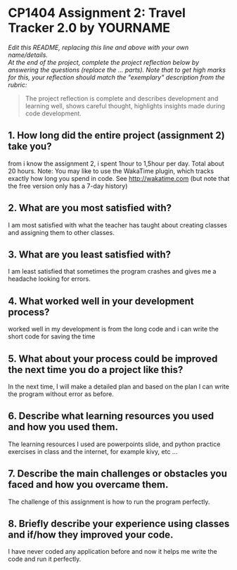 # CP1404 Assignment 2: Travel Tracker 2.0 by YOURNAME

_Edit this README, replacing this line and above with your own name/details._  
_At the end of the project, complete the project reflection below by answering the questions (replace the ... parts)._
_Note that to get high marks for this, your reflection should match the "exemplary" description from the rubric:_

> The project reflection is complete and describes development and learning well, shows careful thought, highlights insights made during code development.


## 1. How long did the entire project (assignment 2) take you?
from i know the assignment 2, i spent 1hour to 1,5hour per day. Total about 20 hours.
Note: You may like to use the WakaTime plugin, which tracks exactly how long you spend in code. See http://wakatime.com (but note that the free version only has a 7-day history)

## 2. What are you most satisfied with?
I am most satisfied with what the teacher has taught about creating classes and assigning them to other classes.

## 3. What are you least satisfied with?
I am least satisfied that sometimes the program crashes and gives me a headache looking for errors.

## 4. What worked well in your development process?
worked well in my development is from the long code and i can write the short code for saving the time

## 5. What about your process could be improved the next time you do a project like this?
In the next time, I will make a detailed plan and based on the plan I can write the program without error as before.

## 6. Describe what learning resources you used and how you used them.
The learning resources I used are powerpoints slide, and python practice exercises in class and the internet, for example kivy, etc ...

## 7. Describe the main challenges or obstacles you faced and how you overcame them.
The challenge of this assignment is how to run the program perfectly.

## 8. Briefly describe your experience using classes and if/how they improved your code.
I have never coded any application before and now it helps me write the code and run it perfectly.